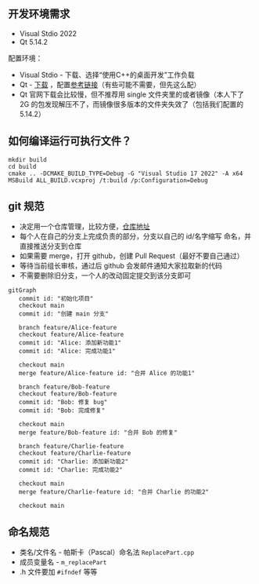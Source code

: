 ## 开发环境需求

* Visual Stdio 2022
* Qt 5.14.2

配置环境：

* Visual Stdio - 下载、选择“使用C++的桌面开发”工作负载
* Qt - [下载](https://download.qt.io/archive/qt/5.14/5.14.2/) ，配置[参考链接](https://blog.csdn.net/qq_45739057/article/details/125037966)（有些可能不需要，但先这么配）
* Qt 官网下载会比较慢，但不推荐用 single 文件夹里的或者镜像（本人下了 2G 的包发现解压不了，而镜像很多版本的文件夹失效了（包括我们配置的 5.14.2）

## 如何编译运行可执行文件？

```
mkdir build
cd build
cmake .. -DCMAKE_BUILD_TYPE=Debug -G "Visual Studio 17 2022" -A x64
MSBuild ALL_BUILD.vcxproj /t:build /p:Configuration=Debug
```

## git 规范

* 决定用一个仓库管理，比较方便，[仓库地址](https://github.com/smdrr11037/GoldMiner)
* 每个人在自己的分支上完成负责的部分，分支以自己的 id/名字缩写 命名，并直接推送分支到仓库
* 如果需要 merge，打开 github，创建 Pull Request（最好不要自己通过）
* 等待当前组长审核，通过后 github 会发邮件通知大家拉取新的代码
* 不需要删除旧分支，一个人的改动固定提交到该分支即可


```mermaid
gitGraph
   commit id: "初始化项目"
   checkout main
   commit id: "创建 main 分支"
   
   branch feature/Alice-feature
   checkout feature/Alice-feature
   commit id: "Alice: 添加新功能1"
   commit id: "Alice: 完成功能1"

   checkout main
   merge feature/Alice-feature id: "合并 Alice 的功能1"

   branch feature/Bob-feature
   checkout feature/Bob-feature
   commit id: "Bob: 修复 bug"
   commit id: "Bob: 完成修复"

   checkout main
   merge feature/Bob-feature id: "合并 Bob 的修复"

   branch feature/Charlie-feature
   checkout feature/Charlie-feature
   commit id: "Charlie: 添加新功能2"
   commit id: "Charlie: 完成功能2"

   checkout main
   merge feature/Charlie-feature id: "合并 Charlie 的功能2"

   checkout main
```

## 命名规范

* 类名/文件名 - 帕斯卡（Pascal）命名法 `ReplacePart.cpp`
* 成员变量名 - `m_replacePart`
* .h 文件要加 `#ifndef` 等等